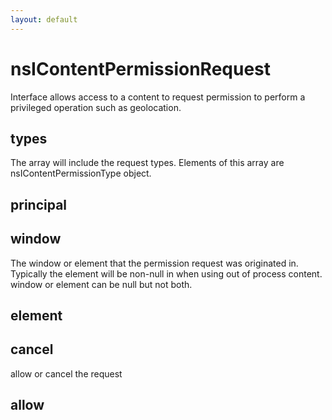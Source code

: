 ```yaml
---
layout: default
---
```


# nsIContentPermissionRequest #

Interface allows access to a content to request
permission to perform a privileged operation such as
geolocation.


## types ##

 The array will include the request types. Elements of this array are
 nsIContentPermissionType object.


## principal ##

## window ##

 The window or element that the permission request was
 originated in.  Typically the element will be non-null
 in when using out of process content.  window or
 element can be null but not both.


## element ##

## cancel ##

allow or cancel the request


## allow ##
